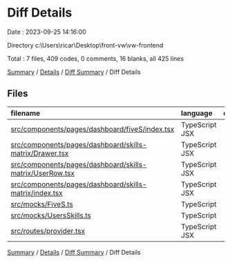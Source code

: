 # Diff Details

Date : 2023-09-25 14:16:00

Directory c:\\Users\\ricar\\Desktop\\front-vw\\vw-frontend

Total : 7 files,  409 codes, 0 comments, 16 blanks, all 425 lines

[Summary](results.md) / [Details](details.md) / [Diff Summary](diff.md) / Diff Details

## Files
| filename | language | code | comment | blank | total |
| :--- | :--- | ---: | ---: | ---: | ---: |
| [src/components/pages/dashboard/fiveS/index.tsx](/src/components/pages/dashboard/fiveS/index.tsx) | TypeScript JSX | 163 | 0 | 1 | 164 |
| [src/components/pages/dashboard/skills-matrix/Drawer.tsx](/src/components/pages/dashboard/skills-matrix/Drawer.tsx) | TypeScript JSX | 4 | 0 | 2 | 6 |
| [src/components/pages/dashboard/skills-matrix/UserRow.tsx](/src/components/pages/dashboard/skills-matrix/UserRow.tsx) | TypeScript JSX | 36 | 0 | 5 | 41 |
| [src/components/pages/dashboard/skills-matrix/index.tsx](/src/components/pages/dashboard/skills-matrix/index.tsx) | TypeScript JSX | 74 | 0 | 6 | 80 |
| [src/mocks/FiveS.ts](/src/mocks/FiveS.ts) | TypeScript | 68 | 0 | 1 | 69 |
| [src/mocks/UsersSkills.ts](/src/mocks/UsersSkills.ts) | TypeScript | 58 | 0 | 1 | 59 |
| [src/routes/provider.tsx](/src/routes/provider.tsx) | TypeScript JSX | 6 | 0 | 0 | 6 |

[Summary](results.md) / [Details](details.md) / [Diff Summary](diff.md) / Diff Details